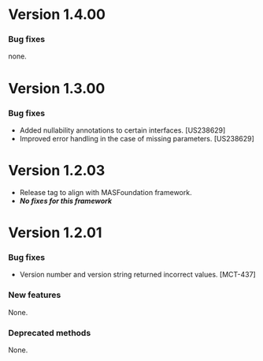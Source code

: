 # Version 1.4.00

### Bug fixes
none.

# Version 1.3.00

### Bug fixes
- Added nullability annotations to certain interfaces. [US238629]
- Improved error handling in the case of missing parameters. [US238629]

# Version 1.2.03

- Release tag to align with MASFoundation framework.
- ***No fixes for this framework***

# Version 1.2.01

### Bug fixes
- Version number and version string returned incorrect values. [MCT-437]

### New features

None.

### Deprecated methods

None.



 [mag]: https://docops.ca.com/mag
 [mas.ca.com]: http://mas.ca.com/
 [docs]: http://mas.ca.com/docs/
 [blog]: http://mas.ca.com/blog/

 [releases]: ../../releases
 [contributing]: /CONTRIBUTING.md
 [license-link]: /LICENSE

